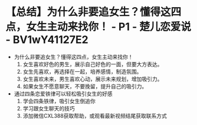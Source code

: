 # 【总结】为什么非要追女生？懂得这四点，女生主动来找你！ - P1 - 楚儿恋爱说 - BV1wY41127E2

-   为什么非要追女生？懂得这四点，女生主动来找你！
    1.  女生喜欢好色的男生，展示自己好色的一面，但要大方表达。
    2.  女生先喜欢，再选择在一起，培养感情，制造氛围。
    3.  女生喜欢未来，男生喜欢心动，展示未来规划，增加吸引力。
    4.  如果女生不愿意聊天，不要挽留，提升自己的吸引力。
-   通过四条恋爱铁律可以轻松吸引女生的好感
    1.  学会四条铁律，吸引女生倒追你
    2.  学习跟女生聊天的技巧
    3.  添加微信CXL388获取帮助，或观看最新视频结尾获取联系方式